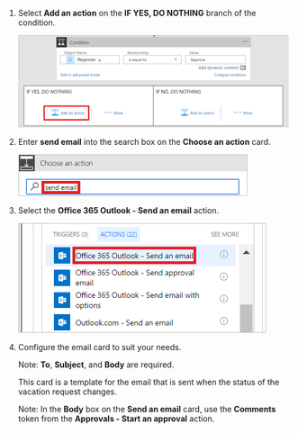 1. Select **Add an action** on the **IF YES, DO NOTHING** branch of the condition.
   
    ![add new step](media/modern-approvals/add-action-after-condition.png)
2. Enter **send email** into the search box on the **Choose an action** card.
   
    ![search for email actions](media/modern-approvals/search-send-email-yes.png)
3. Select the **Office 365 Outlook - Send an email** action.
   
    ![select send an email action](media/modern-approvals/select-send-email-yes.png)
4. Configure the email card to suit your needs.
   
     Note: **To**, **Subject**, and **Body** are required.
   
     This card is a template for the email that is sent when the status of the vacation request changes.
   
     Note: In the **Body** box on the **Send an email** card, use the **Comments** token from the **Approvals - Start an approval** action.

